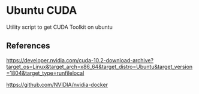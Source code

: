 # Ubuntu CUDA

Utility script to get CUDA Toolkit on ubuntu

## References
https://developer.nvidia.com/cuda-10.2-download-archive?target_os=Linux&target_arch=x86_64&target_distro=Ubuntu&target_version=1804&target_type=runfilelocal

https://github.com/NVIDIA/nvidia-docker


